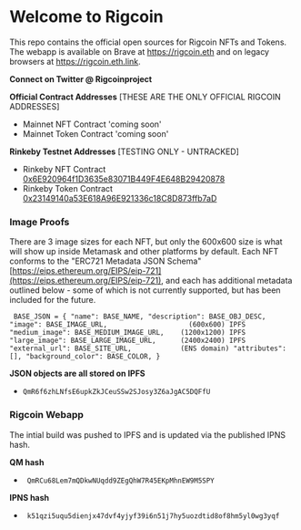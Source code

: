# Welcome to Rigcoin

This repo contains the official open sources for Rigcoin NFTs and Tokens. The webapp is available
on Brave at https://rigcoin.eth and on legacy browsers at https://rigcoin.eth.link.


**Connect on Twitter @ Rigcoinproject**


**Official Contract Addresses** [THESE ARE THE ONLY OFFICIAL RIGCOIN ADDRESSES]

- Mainnet NFT Contract   'coming soon'
- Mainnet Token Contract 'coming soon'


**Rinkeby Testnet Addresses** [TESTING ONLY - UNTRACKED]
- Rinkeby NFT Contract   [0x6E920964f1D3635e83071B449F4E648B29420878](https://rinkeby.etherscan.io/address/0x6E920964f1D3635e83071B449F4E648B29420878)
- Rinkeby Token Contract [0x23149140a53E618A96E921336c18C8D873ffb7aD](https://rinkeby.etherscan.io/address/0x23149140a53E618A96E921336c18C8D873ffb7aD)


### Image Proofs

There are 3 image sizes for each NFT, but only the 600x600 size is what
will show up inside Metamask and other platforms by default. Each NFT conforms to the
"ERC721 Metadata JSON Schema" [https://eips.ethereum.org/EIPS/eip-721](https://eips.ethereum.org/EIPS/eip-721), and each has
additional metadata outlined below - some of which is not currently supported, but
has been included for the future.

` BASE_JSON = {
    "name": BASE_NAME,
    "description": BASE_OBJ_DESC,            
    "image": BASE_IMAGE_URL,                    (600x600) IPFS
    "medium_image": BASE_MEDIUM_IMAGE_URL,    (1200x1200) IPFS
    "large_image": BASE_LARGE_IMAGE_URL,      (2400x2400) IPFS
    "external_url": BASE_SITE_URL,            (ENS domain)
    "attributes": [],
    "background_color": BASE_COLOR,
}`

**JSON objects are all stored on IPFS**

-     QmR6f6zhLNfsE6upkZkJCeuSSw2SJosy3Z6aJgAC5DQFfU


### Rigcoin Webapp

The intial build was pushed to IPFS and is updated via the published IPNS hash.

**QM hash**  
-      QmRCu68Lem7mQDkwNUqdd9ZEgQhW7R45EKpMhnEW9M5SPY
**IPNS hash**
-      k51qzi5uqu5dienjx47dvf4yjyf39i6n51j7hy5uozdtid8of8hm5yl0wg3yqf
